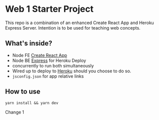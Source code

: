 # Web 1 Starter Project
This repo is a combination of an enhanced Create React App and Heroku Express Server.
Intention is to be used for teaching web concepts.

## What's inside?
* Node FE [Create React App](https://reactjs.org/docs/create-a-new-react-app.html)
* Node BE [Express](https://expressjs.com/) for Heroku Deploy
* concurrently to run both simultaneously
* Wired up to deploy to [Heroku](https://www.heroku.com/) should you choose to do so.
* `jsconfig.json` for app relative links

## How to use

```
yarn install && yarn dev
```
Change 1